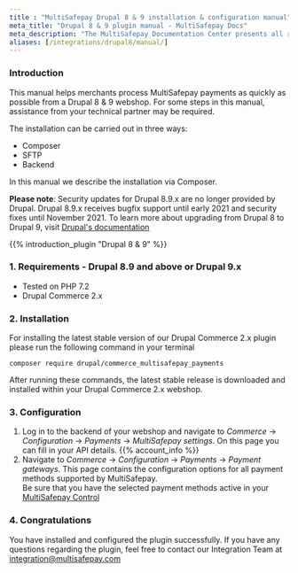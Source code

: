 ```yaml
---
title : "MultiSafepay Drupal 8 & 9 installation & configuration manual"
meta_title: "Drupal 8 & 9 plugin manual - MultiSafepay Docs"
meta_description: "The MultiSafepay Documentation Center presents all relevant information about our Plugins and API. You can also find support pages for payment methods, tools and general questions as well as the contact details of our Support and Integration Teams."
aliases: [/integrations/drupal8/manual/]
---
```


### Introduction  
This manual helps merchants process MultiSafepay payments as quickly as possible from a Drupal 8 & 9 webshop. For some steps in this manual, assistance from your technical partner may be required.

The installation can be carried out in three ways:

+ Composer
+ SFTP
+ Backend

In this manual we describe the installation via Composer.

**Please note**: Security updates for Drupal 8.9.x are no longer provided by Drupal. Drupal 8.9.x receives bugfix support until early 2021 and security fixes until November 2021. To learn more about upgrading from Drupal 8 to Drupal 9, visit [Drupal's documentation](https://www.drupal.org/docs/upgrading-drupal/upgrading-from-drupal-8-to-drupal-9-or-higher)

{{% introduction_plugin "Drupal 8 & 9" %}}

### 1. Requirements  - Drupal 8.9 and above or Drupal 9.x
- Tested on PHP 7.2
- Drupal Commerce 2.x

### 2. Installation
For installing the latest stable version of our Drupal Commerce 2.x plugin please run the following command in your terminal

```
composer require drupal/commerce_multisafepay_payments
```

After running these commands, the latest stable release is downloaded and installed within your Drupal Commerce 2.x webshop.

### 3. Configuration  
1. Log in to the backend of your webshop and navigate to _Commerce_ → _Configuration_ → _Payments_ → _MultiSafepay settings_.
On this page you can fill in your API details. {{% account_info %}}
2. Navigate to _Commerce_ → _Configuration_ → _Payments_ → _Payment gateways_.
This page contains the configuration options for all payment methods supported by MultiSafepay.  
Be sure that you have the selected payment methods active in your [MultiSafepay Control](https://merchant.multisafepay.com)

### 4. Congratulations
You have installed and configured the plugin successfully. If you have any questions regarding the plugin, feel free to contact our Integration Team at <integration@multisafepay.com>
